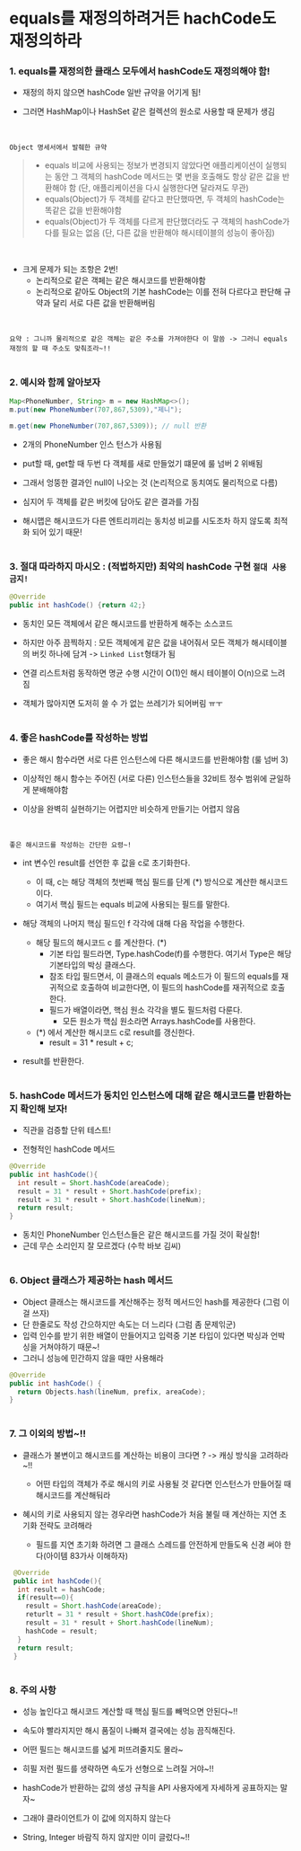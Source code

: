 # equals를 재정의하려거든 hachCode도 재정의하라
### 1. equals를 재정의한 클래스 모두에서 hashCode도 재정의해야 함!
- 재정의 하지 않으면 hashCode 일반 규약을 어기게 됨!

- 그러면 HashMap이나 HashSet 같은 컬렉션의 원소로 사용할 때 문제가 생김

<br>

`Object 명세서에서 발췌한 규약`
> - equals 비교에 사용되는 정보가 변경되지 않았다면 애플리케이션이 실행되는 동안 그 객체의 hashCode 메서드는 몇 번을 호출해도 항상 같은 값을 반환해야 함 
>   (단, 애플리케이션을 다시 실행한다면 달라져도 무관)
> - equals(Object)가 두 객체를 같다고 판단했따면, 두 객체의 hashCode는 똑같은 값을 반환해야함
> - equals(Object)가 두 객체를 다르게 판단했더라도 구 객체의 hashCode가 다를 필요는 없음 
>   (단, 다른 값을 반환해야 해시테이블의 성능이 좋아짐)

<br>

- 크게 문제가 되는 조항은 2번!
  - 논리적으로 같은 객페는 같은 해시코드를 반환해야함
  - 논리적으로 같아도 Object의 기본 hashCode는 이를 전혀 다르다고 판단해 규약과 달리 서로 다른 값을 반환해버림

<br>

`요약 : 그니까 물리적으로 같은 객체는 같은 주소를 가져야한다 이 말씀 -> 그러니 equals 재정의 할 때 주소도 맞춰조라~!!`


#
### 2. 예시와 함께 알아보자

```java
Map<PhoneNumber, String> m = new HashMap<>();
m.put(new PhoneNumber(707,867,5309),"제니");

m.get(new PhoneNumber(707,867,5309)); // null 반환
```

- 2개의 PhoneNumber 인스 턴스가 사용됨
- put할 때, get할 때 두번 다 객체를 새로 만들었기 떄문에 룰 넘버 2 위배됨
- 그래서 엉뚱한 결과인 null이 나오는 것  (논리적으로 동치여도 물리적으로 다름)

- 심지어 두 객체를 같은 버킷에 담아도 같은 결과를 가짐
- 해시맵은 해시코드가 다른 엔트리끼리는 동치성 비교를 시도조차 하지 않도록 최적화 되어 있기 때문!




#
### 3. 절대 따라하지 마시오 : (적법하지만) 최악의 hashCode 구현 `절대 사용 금지!`

```java
@Override
public int hashCode() {return 42;}
```

- 동치인 모든 객체에서 같은 해시코드를 반환하게 해주는 소스코드

- 하지만 아주 끔찍하지 : 모든 객체에게 같은 값을 내어줘서 모든 객체가 해시테이블의 버킷 하나에 담겨 -> `Linked List`형태가 됨
- 연결 리스트처럼 동작하면 명균 수행 시간이 O(1)인 해시 테이블이 O(n)으로 느려짐
- 객체가 많아지면 도저히 쓸 수 가 없는 쓰레기가 되어버림 ㅠㅜ


#
### 4. 좋은 hashCode를 작성하는 방법

- 좋은 해시 함수라면 서로 다른 인스턴스에 다른 해시코드를 반환해야함 (룰 넘버 3)

- 이상적인 해시 함수는 주어진 (서로 다른) 인스턴스들을 32비트 정수 범위에 균일하게 분배해야함
- 이상을 완벽히 실현하기는 어렵지만 비슷하게 만들기는 어렵지 않음


<br>

`좋은 해시코드를 작성하는 간단한 요령~!`
- int 변수인 result를 선언한 후 값을 c로 초기화한다.
    - 이 때, c는 해당 객체의 첫번째 핵심 필드를 단계 (*) 방식으로 계산한 해시코드이다.
    - 여기서 핵심 필드는 equals 비교에 사용되는 필드를 말한다.
    
- 해당 객체의 나머지 핵심 필드인 f 각각에 대해 다음 작업을 수행한다.
  - 해당 필드의 해시코드 c 를 계산한다. (*)
    - 기본 타입 필드라면, Type.hashCode(f)를 수행한다. 여기서 Type은 해당 기본타입의 박싱 클래스다.
    - 참조 타입 필드면서, 이 클래스의 equals 메소드가 이 필드의 equals를 재귀적으로 호출하여 비교한다면, 이 필드의 hashCode를 재귀적으로 호출한다.
    - 필드가 배열이라면, 핵심 원소 각각을 별도 필드처럼 다룬다.
      - 모든 원소가 핵심 원소라면 Arrays.hashCode를 사용한다.
  - (*) 에서 계산한 해시코드 c로 result를 갱신한다.
    - result = 31 * result + c;
    
- result를 반환한다.
  
#
### 5. hashCode 메서드가 동치인 인스턴스에 대해 같은 해시코드를 반환하는지 확인해 보자!
- 직관을 검증할 단위 테스트!

- 전형적인 hashCode 메서드

```java
@Override
public int hashCode(){
  int result = Short.hashCode(areaCode);
  result = 31 * result + Short.hashCode(prefix);
  result = 31 * result + Short.hashCode(lineNum);
  return result;
}
```
- 동치인 PhoneNumber 인스턴스들은 같은 해시코드를 가질 것이 확실함!
- 근데 무슨 소리인지 잘 모르겠다 (수학 바보 김씨)


#
### 6. Object 클래스가 제공하는 hash 메서드
- Object 클래스는 해시코드를 계산해주는 정적 메서드인 hash를 제공한다 (그럼 이걸 쓰자)
- 단 한줄로도 작성 간으하지만 속도는 더 느리다 (그럼 좀 문제읶군)
- 입력 인수를 받기 위한 배열이 만들어지고 입력중 기본 타입이 있다면 박싱과 언박싱을 거쳐야하기 때문~!
- 그러니 성능에 민간하지 않을 때만 사용해라

```java
@Override
public int hashCode() {
  return Objects.hash(lineNum, prefix, areaCode);
}
```

#
### 7. 그 이외의 방법~!!
- 클래스가 불변이고 해시코드를 계산하는 비용이 크다면 ? -> 캐싱 방식을 고려하라~!!
  - 어떤 타입의 객체가 주로 해시의 키로 사용될 것 같다면 인스턴스가 만들어질 때 해시코드를 계산해둬라

- 혜시의 키로 사용되지 않는 경우라면 hashCode가 처음 불릴 때 계산하는 지연 초기화 전략도 코려해라
  - 필드를 지연 초기화 하려면 그 클래스 스레드를 안전하게 만들도옥 신경 써야 한다(아이템 83가사 이해하자)   

```java
 @Override
 public int hashCode(){
  int result = hashCode;
  if(result==0){
    result = Short.hashCode(areaCode);
    returlt = 31 * result + Short.hashCOde(prefix);
    result = 31 * result + Short.hashCode(lineNum);
    hashCode = result;
  }
  return result;
 }
```

#
### 8. 주의 사항
- 성능 높인다고 해시코드 계산할 때 핵심 필드를 빼먹으면 안된다~!!
- 속도야 빨라지지만 해시 품질이 나빠져 결국에는 성능 끔직해진다.
- 어떤 필드는 해시코드를 넓게 퍼뜨려줄지도 몰라~
- 히필 저런 필드를 생략하면 속도가 선형으로 느려질 거야~!!

- hashCode가 반환하는 값의 생성 규칙을 API 사용자에게 자세하게 공표하지는 말자~
- 그래야 클라이언트가 이 값에 의지하지 않는다
- String, Integer 바람직 하지 않지만 이미 글렀다~!!









